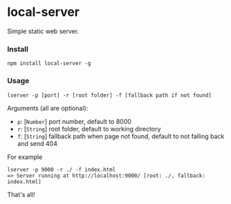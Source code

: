 local-server
============

Simple static web server.

### Install
```
npm install local-server -g
```

### Usage

```
lserver -p [port] -r [root folder] -f [fallback path if not found]
```

Arguments (all are optional):

* `p`: [`Number`] port number, default to 8000
* `r`: [`String`] root folder, default to working directory
* `f`: [`String`] fallback path when page not found, default to not falling back and send 404

For example
```
lserver -p 9000 -r ./ -f index.html
=> Server running at http://localhost:9000/ [root: ./, fallback: index.html]
```

That's all!